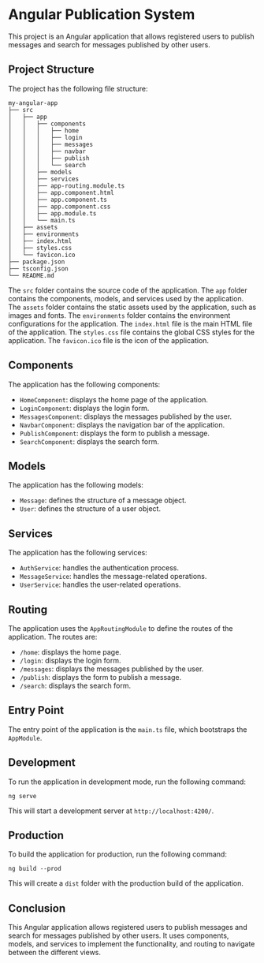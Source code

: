 # Angular Publication System

This project is an Angular application that allows registered users to publish messages and search for messages published by other users.

## Project Structure

The project has the following file structure:

```
my-angular-app
├── src
│   ├── app
│   │   ├── components
│   │   │   ├── home
│   │   │   ├── login
│   │   │   ├── messages
│   │   │   ├── navbar
│   │   │   ├── publish
│   │   │   └── search
│   │   ├── models
│   │   ├── services
│   │   ├── app-routing.module.ts
│   │   ├── app.component.html
│   │   ├── app.component.ts
│   │   ├── app.component.css
│   │   ├── app.module.ts
│   │   └── main.ts
│   ├── assets
│   ├── environments
│   ├── index.html
│   ├── styles.css
│   └── favicon.ico
├── package.json
├── tsconfig.json
└── README.md
```

The `src` folder contains the source code of the application. The `app` folder contains the components, models, and services used by the application. The `assets` folder contains the static assets used by the application, such as images and fonts. The `environments` folder contains the environment configurations for the application. The `index.html` file is the main HTML file of the application. The `styles.css` file contains the global CSS styles for the application. The `favicon.ico` file is the icon of the application.

## Components

The application has the following components:

- `HomeComponent`: displays the home page of the application.
- `LoginComponent`: displays the login form.
- `MessagesComponent`: displays the messages published by the user.
- `NavbarComponent`: displays the navigation bar of the application.
- `PublishComponent`: displays the form to publish a message.
- `SearchComponent`: displays the search form.

## Models

The application has the following models:

- `Message`: defines the structure of a message object.
- `User`: defines the structure of a user object.

## Services

The application has the following services:

- `AuthService`: handles the authentication process.
- `MessageService`: handles the message-related operations.
- `UserService`: handles the user-related operations.

## Routing

The application uses the `AppRoutingModule` to define the routes of the application. The routes are:

- `/home`: displays the home page.
- `/login`: displays the login form.
- `/messages`: displays the messages published by the user.
- `/publish`: displays the form to publish a message.
- `/search`: displays the search form.

## Entry Point

The entry point of the application is the `main.ts` file, which bootstraps the `AppModule`.

## Development

To run the application in development mode, run the following command:

```
ng serve
```

This will start a development server at `http://localhost:4200/`.

## Production

To build the application for production, run the following command:

```
ng build --prod
```

This will create a `dist` folder with the production build of the application.

## Conclusion

This Angular application allows registered users to publish messages and search for messages published by other users. It uses components, models, and services to implement the functionality, and routing to navigate between the different views.
